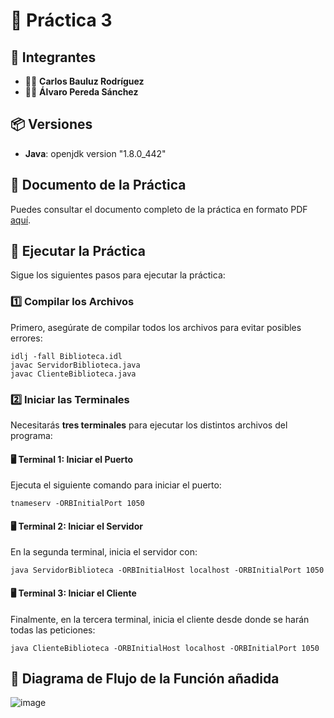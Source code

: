 # 📝 Práctica 3

## 👥 Integrantes
- 🧑‍💻 **Carlos Bauluz Rodríguez**
- 🧑‍💻 **Álvaro Pereda Sánchez**

## 📦 Versiones
- **Java**: openjdk version "1.8.0_442"

## 📄 Documento de la Práctica

Puedes consultar el documento completo de la práctica en formato PDF [aquí](./Practica3.pdf).

## 🚀 Ejecutar la Práctica

Sigue los siguientes pasos para ejecutar la práctica:

### 1️⃣ Compilar los Archivos

Primero, asegúrate de compilar todos los archivos para evitar posibles errores:

```
idlj -fall Biblioteca.idl
javac ServidorBiblioteca.java
javac ClienteBiblioteca.java
```
### 2️⃣ Iniciar las Terminales

Necesitarás **tres terminales** para ejecutar los distintos archivos del programa:

#### 🖥️ Terminal 1: Iniciar el Puerto

Ejecuta el siguiente comando para iniciar el puerto:

```
tnameserv -ORBInitialPort 1050
```
#### 🖥️ Terminal 2: Iniciar el Servidor

En la segunda terminal, inicia el servidor con:

```
java ServidorBiblioteca -ORBInitialHost localhost -ORBInitialPort 1050
```
#### 🖥️ Terminal 3: Iniciar el Cliente

Finalmente, en la tercera terminal, inicia el cliente desde donde se harán todas las peticiones:

```
java ClienteBiblioteca -ORBInitialHost localhost -ORBInitialPort 1050
```

## 🔄 Diagrama de Flujo de la Función añadida

![image](https://github.com/user-attachments/assets/f6a31d84-5331-4387-958e-3dea9c543fcc)
